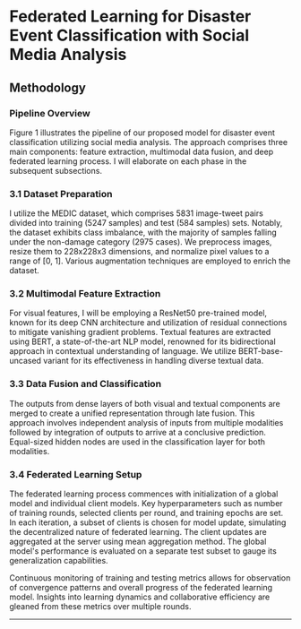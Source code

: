 # Federated Learning for Disaster Event Classification with Social Media Analysis

## Methodology

### Pipeline Overview
Figure 1 illustrates the pipeline of our proposed model for disaster event classification utilizing social media analysis. The approach comprises three main components: feature extraction, multimodal data fusion, and deep federated learning process. I will elaborate on each phase in the subsequent subsections.

### 3.1 Dataset Preparation
I utilize the MEDIC dataset, which comprises 5831 image-tweet pairs divided into training (5247 samples) and test (584 samples) sets. Notably, the dataset exhibits class imbalance, with the majority of samples falling under the non-damage category (2975 cases). We preprocess images, resize them to 228x228x3 dimensions, and normalize pixel values to a range of [0, 1]. Various augmentation techniques are employed to enrich the dataset.

### 3.2 Multimodal Feature Extraction
For visual features, I will be employing a ResNet50 pre-trained model, known for its deep CNN architecture and utilization of residual connections to mitigate vanishing gradient problems. Textual features are extracted using BERT, a state-of-the-art NLP model, renowned for its bidirectional approach in contextual understanding of language. We utilize BERT-base-uncased variant for its effectiveness in handling diverse textual data.

### 3.3 Data Fusion and Classification
The outputs from dense layers of both visual and textual components are merged to create a unified representation through late fusion. This approach involves independent analysis of inputs from multiple modalities followed by integration of outputs to arrive at a conclusive prediction. Equal-sized hidden nodes are used in the classification layer for both modalities.

### 3.4 Federated Learning Setup
The federated learning process commences with initialization of a global model and individual client models. Key hyperparameters such as number of training rounds, selected clients per round, and training epochs are set. In each iteration, a subset of clients is chosen for model update, simulating the decentralized nature of federated learning. The client updates are aggregated at the server using mean aggregation method. The global model's performance is evaluated on a separate test subset to gauge its generalization capabilities.

Continuous monitoring of training and testing metrics allows for observation of convergence patterns and overall progress of the federated learning model. Insights into learning dynamics and collaborative efficiency are gleaned from these metrics over multiple rounds.

---
